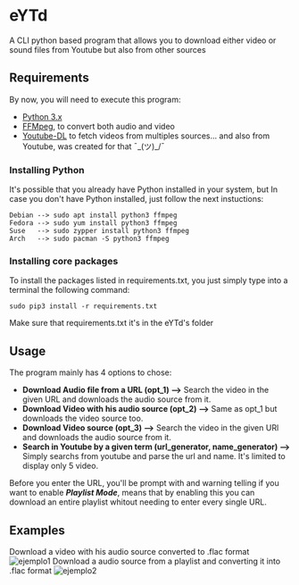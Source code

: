 # eYTd

A CLI python based program that allows you to download either video or sound files from Youtube but also from other sources

## Requirements
By now, you will need to execute this program:

* [Python 3.x](https://www.python.org/)
* [FFMpeg](https://www.ffmpeg.org/), to convert both audio and video
* [Youtube-DL](https://rg3.github.io/youtube-dl/) to fetch videos from multiples sources... and also from Youtube, was created for that ¯\_(ツ)_/¯

### Installing Python
It's possible that you already have Python installed in your system, but In case you don't have Python installed, just follow the next instuctions:
```
Debian --> sudo apt install python3 ffmpeg
Fedora --> sudo yum install python3 ffmpeg
Suse   --> sudo zypper install python3 ffmpeg
Arch   --> sudo pacman -S python3 ffmpeg
```
### Installing core packages
To install the packages listed in requirements.txt, you just simply type into a terminal the following command:
```
sudo pip3 install -r requirements.txt
```
Make sure that requirements.txt it's in the eYTd's folder

## Usage
The program mainly has 4 options to chose:

* **Download Audio file from a URL (opt_1) -->** Search the video in the given URL and downloads the audio source from it.
* **Download Video with his audio source (opt_2) -->** Same as opt_1 but downloads the video source too.
* **Download Video source (opt_3) -->** Search the video in the given URl and downloads the audio source from it.
* **Search in Youtube by a given term (url_generator, name_generator) -->** Simply searchs from youtube and parse the url and name. It's limited to display only 5 video.

Before you enter the URL, you'll be prompt with and warning telling if you want to enable ***Playlist Mode***, means that by enabling this you can download an entire playlist whitout needing to enter every single URL.

## Examples
Download a video with his audio source converted to .flac format
![ejemplo1](https://user-images.githubusercontent.com/46658066/53695893-68ef3380-3dc1-11e9-9724-bb9ae389be92.gif)
Download a audio source from a playlist and converting it into .flac format
![ejemplo2](https://user-images.githubusercontent.com/46658066/53699286-cba6f600-3de6-11e9-9077-6a4e0718a1f9.gif)

